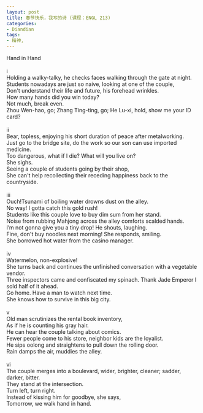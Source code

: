 ```yaml
---
layout: post
title: 春节快乐，我写的诗 (课程：ENGL 213)
categories:
- Diandian
tags:
- 精神, 
---
```

Hand in Hand
<br />
<br />i
<br />Holding a walky-talky, he checks faces walking through the gate at night.
<br />Students nowadays are just so naive, looking at one of the couple,
<br />Don't understand their life and future, his forehead wrinkles.
<br />How many hands did you win today?
<br />Not much, break even.
<br />Zhou Wen-hao, go; Zhang Ting-ting, go; He Lu-xi, hold, show me your ID card?
<br />
<br />ii
<br />Bear, topless, enjoying his short duration of peace after metalworking.
<br />Just go to the bridge site, do the work so our son can use imported medicine.
<br />Too dangerous, what if I die? What will you live on?
<br />She sighs.
<br />Seeing a couple of students going by their shop,
<br />She can't help recollecting their receding happiness back to the countryside.
<br />
<br />iii
<br />Ouch!Tsunami of boiling water drowns dust on the alley.
<br />No way! I gotta catch this gold rush!
<br />Students like this couple love to buy dim sum from her stand.
<br />Noise from rubbing Mahjong across the alley comforts scalded hands.
<br />I’m not gonna give you a tiny drop! He shouts, laughing.
<br />Fine, don't buy noodles next morning! She responds, smiling.
<br />She borrowed hot water from the casino manager.
<br />
<br />iv
<br />Watermelon, non-explosive!
<br />She turns back and continues the unfinished conversation with a vegetable vendor.
<br />Three inspectors came and confiscated my spinach. Thank Jade Emperor I sold half of it ahead.
<br />Go home. Have a man to watch next time.
<br />She knows how to survive in this big city.
<br />
<br />v
<br />Old man scrutinizes the rental book inventory,
<br />As if he is counting his gray hair.
<br />He can hear the couple talking about comics.
<br />Fewer people come to his store, neighbor kids are the loyalist.
<br />He sips oolong and straightens to pull down the rolling door.
<br />Rain damps the air, muddies the alley.
<br />
<br />vi
<br />The couple merges into a boulevard, wider, brighter, cleaner; sadder, darker, bitter.
<br />They stand at the intersection.
<br />Turn left, turn right.
<br />Instead of kissing him for goodbye, she says,
<br />Tomorrow, we walk hand in hand.
<p></p>